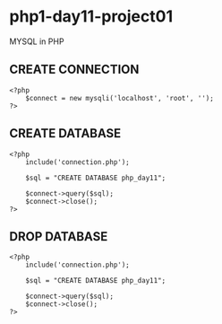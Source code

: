 # php1-day11-project01
MYSQL in PHP

## CREATE CONNECTION 
    <?php
        $connect = new mysqli('localhost', 'root', '');
    ?>

## CREATE DATABASE
    <?php
        include('connection.php');

        $sql = "CREATE DATABASE php_day11";

        $connect->query($sql);
        $connect->close();
    ?>

## DROP DATABASE
    <?php
        include('connection.php');

        $sql = "CREATE DATABASE php_day11";

        $connect->query($sql);
        $connect->close();
    ?>